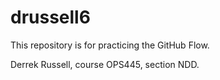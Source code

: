 # drussell6
This repository is for practicing the GitHub Flow.

Derrek Russell, course OPS445, section NDD.
